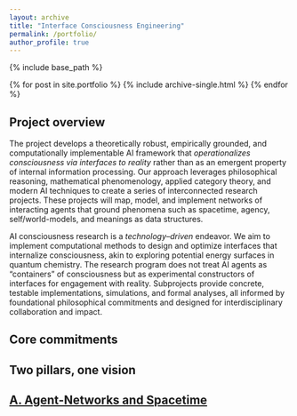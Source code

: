 ```yaml
---
layout: archive
title: "Interface Consciousness Engineering"
permalink: /portfolio/
author_profile: true
---
```


{% include base_path %}


{% for post in site.portfolio %}
  {% include archive-single.html %}
{% endfor %}

## Project overview
The project develops a theoretically robust, empirically grounded, and computationally implementable AI framework that *operationalizes consciousness via interfaces to reality* rather than as an emergent property of internal information processing. Our approach leverages philosophical reasoning, mathematical phenomenology, applied category theory, and modern AI techniques to create a series of interconnected research projects. These projects will map, model, and implement networks of interacting agents that ground phenomena such as spacetime, agency, self/world-models, and meanings as data structures.

AI consciousness research is a *technology–driven* endeavor. We aim to implement computational methods to design and optimize interfaces that internalize consciousness, akin to exploring potential energy surfaces in quantum chemistry. The research program does not treat AI agents as “containers” of consciousness but as experimental constructors of interfaces for engagement with reality. Subprojects provide concrete, testable implementations, simulations, and formal analyses, all informed by foundational philosophical commitments and designed for interdisciplinary collaboration and impact.

## Core commitments

## Two pillars, one vision

## [A. Agent-Networks and Spacetime](_interface/projectA.md)
